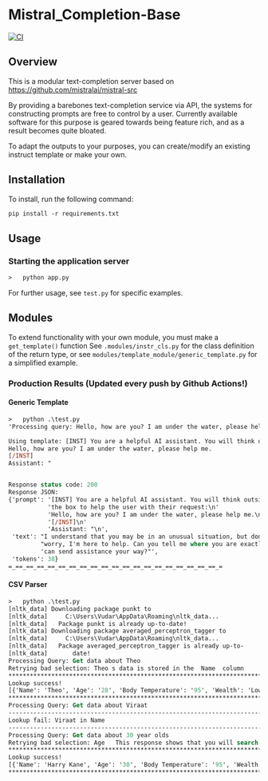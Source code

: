 # Mistral_Completion-Base
[![CI](https://github.com/UdarGIT829/Mistral_Completion-Base/actions/workflows/ci.yml/badge.svg)](https://github.com/UdarGIT829/Mistral_Completion-Base/actions/workflows/ci.yml)
## Overview
This is a modular text-completion server based on https://github.com/mistralai/mistral-src

By providing a barebones text-completion service via API, the systems for constructing prompts are free to control by a user. Currently available software for this purpose is geared towards being feature rich, and as a result becomes quite bloated. 

To adapt the outputs to your purposes, you can create/modify an existing instruct template or make your own.

## Installation
To install, run the following command:
```ps
pip install -r requirements.txt
```

## Usage

### Starting the application server
```ps
>   python app.py 
```

For further usage, see `test.py` for specific examples.

## Modules
To extend functionality with your own module, you must make a `get_template()` function
See `.modules/instr_cls.py` for the class definition of the return type, or see `modules/template_module/generic_template.py` for a simplified example.
### Production Results (Updated every push by Github Actions!)
#### Generic Template
```ps
>   python .\test.py
'Processing query: Hello, how are you? I am under the water, please help me.'

Using template: [INST] You are a helpful AI assistant. You will think outside of the box to help the user with their request:
Hello, how are you? I am under the water, please help me.
[/INST]
Assistant: "


Response status code: 200
Response JSON:
{'prompt': '[INST] You are a helpful AI assistant. You will think outside of ' 
           'the box to help the user with their request:\n'
           'Hello, how are you? I am under the water, please help me.\n'       
           '[/INST]\n'
           'Assistant: "\n',
 'text': "I understand that you may be in an unusual situation, but don't "    
         "worry, I'm here to help. Can you tell me where you are exactly so I "
         'can send assistance your way?"',
 'tokens': 38}
=_==_==_==_==_==_==_==_==_==_==_==_==_==_==_==_==_==_==_==_=
```

#### CSV Parser
```ps
>   python .\test.py
[nltk_data] Downloading package punkt to
[nltk_data]     C:\Users\Vudar\AppData\Roaming\nltk_data...
[nltk_data]   Package punkt is already up-to-date!
[nltk_data] Downloading package averaged_perceptron_tagger to
[nltk_data]     C:\Users\Vudar\AppData\Roaming\nltk_data...  
[nltk_data]   Package averaged_perceptron_tagger is already up-to-
[nltk_data]       date!
Processing Query: Get data about Theo
Retrying bad selection: Theo s data is stored in the  Name  column
****************************************************************************************************
Lookup success!
[{'Name': 'Theo', 'Age': '28', 'Body Temperature': '95', 'Wealth': 'Low'}]
****************************************************************************************************
Processing Query: Get data about Viraat
----------------------------------------------------------------------------------------------------
Lookup fail: Viraat in Name
----------------------------------------------------------------------------------------------------
Processing Query: Get data about 30 year olds
Retrying bad selection: Age   This response shows that you will search for information about    year olds in the  Age  column
****************************************************************************************************
Lookup success!
[{'Name': 'Harry Kane', 'Age': '30', 'Body Temperature': '95', 'Wealth': 'Medium'}]
****************************************************************************************************
```